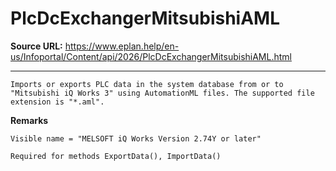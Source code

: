 # PlcDcExchangerMitsubishiAML

**Source URL:** https://www.eplan.help/en-us/Infoportal/Content/api/2026/PlcDcExchangerMitsubishiAML.html

---

```
Imports or exports PLC data in the system database from or to "Mitsubishi iQ Works 3" using AutomationML files. The supported file extension is "*.aml".
```

  

**Remarks**

```
Visible name = "MELSOFT iQ Works Version 2.74Y or later"
```

```
Required for methods ExportData(), ImportData()
```